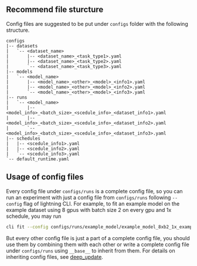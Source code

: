 ## Recommend file sturcture

Config files are suggested to be put under `configs` folder with the following structure.

```
configs
|-- datasets
|   `-- <dataset_name>
|       |-- <dataset_name>_<task_type1>.yaml
|       |-- <dataset_name>_<task_type2>.yaml
|       `-- <dataset_name>_<task_type3>.yaml
|-- models
|   `-- <model_name>
|       |-- <model_name>_<other>_<model>_<info1>.yaml
|       |-- <model_name>_<other>_<model>_<info2>.yaml
|       `-- <model_name>_<other>_<model>_<info3>.yaml
|-- runs
|   `-- <model_name>
|       |-- <model_info>_<batch_size>_<scedule_info>_<dataset_info1>.yaml
|       |-- <model_info>_<batch_size>_<scedule_info>_<dataset_info2>.yaml
|       `-- <model_info>_<batch_size>_<scedule_info>_<dataset_info3>.yaml
|-- schedules
|   |-- <scedule_info1>.yaml
|   |-- <scedule_info2>.yaml
|   `-- <scedule_info3>.yaml
`-- default_runtime.yaml
```

## Usage of config files

Every config file under `configs/runs` is a complete config file, so you can run an experiment with just a config file from `configs/runs` following `--config` flag of lightning CLI. For example, to fit an example model on the example dataset using 8 gpus with batch size 2 on every gpu and 1x schedule, you may run 

```bash
cli fit --config configs/runs/example_model/example_model_8xb2_1x_example_dataset.yaml
```

But every other config file is just a part of a complete config file, you should use them by combining them with each other or write a complete config file under `configs/runs` using `__base__` to inherit from them. For details on inheriting config files, see [deep_update](deep_update.md).
